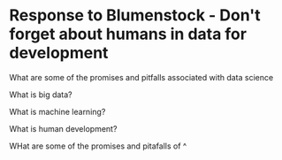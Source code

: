 # Response to Blumenstock - Don't forget about humans in data for development

What are some of the promises and pitfalls associated with data science 

What is big data?



What is machine learning?



What is human development?

WHat are some of the promises and pitafalls of ^
